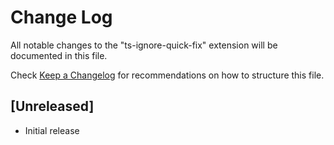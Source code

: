 # Change Log

All notable changes to the "ts-ignore-quick-fix" extension will be documented in this file.

Check [Keep a Changelog](http://keepachangelog.com/) for recommendations on how to structure this file.

## [Unreleased]

- Initial release